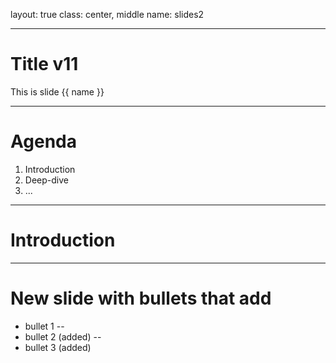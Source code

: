 layout: true
class: center, middle
name: slides2

---

# Title v11

This is slide {{ name }}

---

# Agenda

1. Introduction
2. Deep-dive
3. ...

---

# Introduction

---

# New slide with bullets that add

* bullet 1
--
* bullet 2 (added)
--
* bullet 3 (added)
